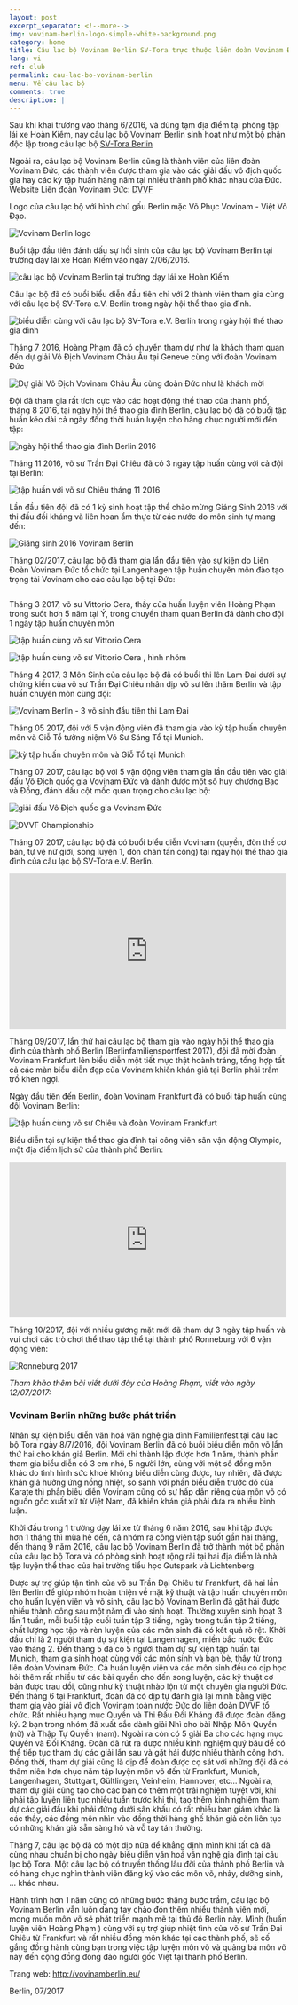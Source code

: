 ```yaml
---
layout: post
excerpt_separator: <!--more-->
img: vovinam-berlin-logo-simple-white-background.png
category: home
title: Câu lạc bộ Vovinam Berlin SV-Tora trực thuộc liên đoàn Vovinam Đức - DVVF
lang: vi
ref: club
permalink: cau-lac-bo-vovinam-berlin
menu: Về câu lạc bộ
comments: true
description: |
---
```


Sau khi khai trương vào tháng 6/2016, và dùng tạm địa điểm tại phòng tập lái xe Hoàn Kiếm, nay câu lạc bộ Vovinam Berlin sinh hoạt như một bộ phận độc lập trong câu lạc bộ [SV-Tora Berlin](http://www.sv-tora.de/trainingszeiten.php)

Ngoài ra, câu lạc bộ Vovinam Berlin cũng là thành viên của liên đoàn Vovinam Đức, các thành viên được tham gia vào các giải đấu vô địch quốc gia hay các kỳ tập huấn hàng năm tại nhiều thành phố khác nhau của Đức.
Website Liên đoàn Vovinam Đức: [DVVF](http://www.vovinam-in-dvvf.eu/)

<!--more-->

Logo của câu lạc bộ với hình chú gấu Berlin mặc Võ Phục Vovinam - Việt Võ Đạo.

![Vovinam Berlin logo](/img/services/vovinam-berlin-logo.png)

Buổi tập đầu tiên đánh dấu sự hồi sinh của câu lạc bộ Vovinam Berlin tại trường dạy lái xe Hoàn Kiếm vào ngày 2/06/2016.

![câu lạc bộ Vovinam Berlin tại trường dạy lái xe Hoàn Kiếm](/img/vovinam-berlin-fahrschule-hoan-kiem.jpg)

Câu lạc bộ đã có buổi biểu diễn đầu tiên chỉ với 2 thành viên tham gia cùng với câu lạc bộ SV-Tora e.V. Berlin trong ngày hội thể thao gia đình.

![biểu diễn cùng với câu lạc bộ SV-Tora e.V. Berlin trong ngày hội thể thao gia đình](/img/vovinam-berlin-familien-sportfest-07-2016.jpg)

Tháng 7 2016, Hoàng Phạm đã có chuyến tham dự như là khách tham quan đến dự giải Vô Địch Vovinam Châu Âu tại Geneve cùng với đoàn Vovinam Đức

![Dự giải Vô Địch Vovinam Châu Âu cùng đoàn Đức như là khách mời](/img/DVVF-Geneve2016.JPG)

Đội đã tham gia rất tích cực vào các hoạt động thể thao của thành phố, tháng 8 2016, tại ngày hội thể thao gia đình Berlin, câu lạc bộ đã có buổi tập huấn kéo dài cả ngày đồng thời huấn luyện cho hàng chục người mới đến tập:

![ngày hội thể thao gia đình Berlin 2016](/img/Olympicpark_cool.JPG)

Tháng 11 2016, võ sư Trần Đại Chiêu đã có 3 ngày tập huấn cùng với cả đội tại Berlin:

![tập huấn với võ sư Chiêu tháng 11 2016](/img/master-Chieu-training-11-2016.jpg)

Lần đầu tiên đội đã có 1 kỳ sinh hoạt tập thể chào mừng Giáng Sinh 2016 với thi đấu đối kháng và liên hoan ẩm thực từ các nước do môn sinh tự mang đến:

![Giáng sinh 2016 Vovinam Berlin](/img/vovinam-berlin-christmas-party-12-2016.jpg)

Tháng 02/2017, câu lạc bộ đã tham gia lần đầu tiên vào sự kiện do Liên Đoàn Vovinam Đức tổ chức tại Langenhagen tập huấn chuyên môn đào tạo trọng tài Vovinam cho các câu lạc bộ tại Đức:

![]()

Tháng 3 2017, võ sư Vittorio Cera, thầy của huấn luyện viên Hoàng Phạm trong suốt hơn 5 năm tại Ý, trong chuyến tham quan Berlin đã dành cho đội 1 ngày tập huấn chuyên môn

![tập huấn cùng võ sư Vittorio Cera](/img/master-Vittorio-training-03-2017.jpg)

![tập huấn cùng võ sư Vittorio Cera , hình nhóm](/img/master-Vittorio-training-group-03-2017.jpg)

Tháng 4 2017, 3 Môn Sinh của câu lạc bộ đã có buổi thi lên Lam Đai dưới sự chứng kiến của võ sư Trần Đại Chiêu nhân dịp võ sư lên thăm Berlin và tập huấn chuyên môn cùng đội:

![Vovinam Berlin - 3 võ sinh đầu tiên thi Lam Đai](/img/master-Chieu-blue-belt-exam-berlin-04-2017.jpg)

Tháng 05 2017, đội với 5 vận động viên đã tham gia vào kỳ tập huấn chuyên môn và Giỗ Tổ tưởng niệm Võ Sư Sáng Tổ tại Munich.

![kỳ tập huấn chuyên môn và Giỗ Tổ tại Munich](/img/vovinam-berlin-gio-to-munich-2016.jpg)

Tháng 07 2017, câu lạc bộ với 5 vận động viên tham gia lần đầu tiên vào giải đấu Vô Địch quốc gia Vovinam Đức và dành được một số huy chương Bạc và Đồng, đánh dấu cột mốc quan trọng cho câu lạc bộ:

![giải đấu Vô Địch quốc gia Vovinam Đức](/img/vovinam-berlin-german-vovinam-championship-2017.jpg)

![DVVF Championship](/img/dvvf-championship-group-05-2017.jpg)

Tháng 07 2017, câu lạc bộ đã có buổi biểu diễn Vovinam (quyền, đòn thế cơ bản, tự vệ nữ giới, song luyện 1, đòn chân tấn công) tại ngày hội thể thao gia đình của câu lạc bộ SV-Tora e.V. Berlin.

<iframe src="https://www.facebook.com/plugins/video.php?href=https%3A%2F%2Fweb.facebook.com%2Fvovinamberlin%2Fvideos%2F394110247651183%2F&width=500&show_text=false&appId=932948800187701&height=280" width="500" height="280" style="border:none;overflow:hidden" scrolling="no" frameborder="0" allowTransparency="true" allowFullScreen="true"></iframe>

Tháng 09/2017, lần thứ hai câu lạc bộ tham gia vào ngày hội thể thao gia đình của thành phố Berlin (Berlinfamiliensportfest 2017), đội đã mời đoàn Vovinam Frankfurt lên biểu diễn một tiết mục thật hoành tráng, tổng hợp tất cả các màn biểu diễn đẹp của Vovinam khiến khán giả tại Berlin phải trầm trồ khen ngợi.

Ngày đầu tiên đến Berlin, đoàn Vovinam Frankfurt đã có buổi tập huấn cùng đội Vovinam Berlin:

![tập huấn cùng võ sư Chiêu và đoàn Vovinam Frankfurt](/img/master-Chieu-Du-training-with-vovinam-berlin-team-09-2017.jpg)

Biểu diễn tại sự kiện thể thao gia đình tại công viên sân vận động Olympic, một địa điểm lịch sử của thành phố Berlin:

<iframe src="https://www.facebook.com/plugins/video.php?href=https%3A%2F%2Fweb.facebook.com%2Fvovinamberlin%2Fvideos%2F416381108757430%2F&width=500&show_text=false&appId=932948800187701&height=280" width="500" height="280" style="border:none;overflow:hidden" scrolling="no" frameborder="0" allowTransparency="true" allowFullScreen="true"></iframe>

Tháng 10/2017, đội với nhiều gương mặt mới đã tham dự 3 ngày tập huấn và vui chơi các trò chơi thể thao tập thể tại thành phố Ronneburg với 6 vận động viên:

![Ronneburg 2017](/img/Ronneburg_10_2017_group.jpg)

_Tham khảo thêm bài viết dưới đây của Hoàng Phạm, viết vào ngày 12/07/2017:_

### Vovinam Berlin những bước phát triển

Nhân sự kiện biểu diễn văn hoá văn nghệ gia đình Familienfest tại câu lạc bộ Tora ngày 8/7/2016, đội Vovinam Berlin đã có buổi biểu diễn môn võ
lần thứ hai cho khán giả Berlin. Mới chỉ thành lập được hơn 1 năm, thành phần tham gia biểu diễn có 3 em nhỏ, 5 người lớn, cùng với một số đồng môn khác do tình hình sức khoẻ không biểu diễn cùng được, tuy nhiên, đã được khán giả hưởng ứng nồng nhiệt, so sánh với phần biểu diễn trước đó của Karate thì phần biểu diễn Vovinam cũng có sự hấp dẫn riêng của môn võ có nguồn gốc xuất xứ từ Việt Nam, đã khiến khán giả phải đưa ra nhiều bình luận.

Khởi đầu trong 1 trường dạy lái xe từ tháng 6 năm 2016, sau khi tập được hơn 1 tháng thì mùa hè đến, cả nhóm ra công viên tập suốt gần hai tháng, đến tháng 9 năm 2016, câu lạc bộ Vovinam Berlin đã trở thành một bộ phận của câu lạc bộ Tora và có phòng sinh hoạt rộng rãi tại hai địa điểm là nhà tập luyện thể thao của hai trường tiểu học Gutspark và Lichtenberg.

Được sự trợ giúp tận tình của võ sư Trần Đại Chiêu từ Frankfurt, đã hai lần lên Berlin để giúp nhóm hoàn thiện về mặt kỹ thuật và tập huấn chuyên môn cho huấn luyện viên và võ sinh, câu lạc bộ Vovinam Berlin đã gặt hái được nhiều thành công sau một năm đi vào sinh hoạt. Thường xuyên sinh hoạt 3 lần 1 tuần, mỗi buổi tập cuối tuần tập 3 tiếng, ngày trong tuần tập 2 tiếng, chất lượng học tập và rèn luyện của các môn sinh đã có kết quả rõ rệt. Khởi đầu chỉ là 2 người tham dự sự kiện tại Langenhagen, miền bắc nước Đức vào tháng 2. Đến tháng 5 đã có 5 người tham dự sự kiện tập huấn tại Munich, tham gia sinh hoạt cùng với các môn sinh và bạn bè, thầy từ trong liên đoàn Vovinam Đức. Cả huấn luyện viên và các môn sinh đều có dịp học hỏi thêm rất nhiều từ các bài quyền cho đến song luyện, các kỹ thuật cơ bản được trau dồi, cũng như kỹ thuật nhào lộn từ một chuyên gia người Đức. Đến tháng 6 tại Frankfurt, đoàn đã có dịp tự đánh giá lại mình bằng việc tham gia vào giải vô địch Vovinam toàn nước Đức do liên đoàn DVVF tổ chức. Rất nhiều hạng mục Quyền và Thi Đấu Đối Kháng đã được đoàn đăng ký. 2 bạn trong nhóm đã xuất sắc dành giải Nhì cho bài Nhập Môn Quyền (nữ) và Thập Tự Quyền (nam). Ngoài ra còn có 5 giải Ba cho các hạng mục Quyền và Đối Kháng. Đoàn đã rút ra được nhiều kinh nghiệm quý báu để có thể tiếp tục tham dự các giải lần sau và gặt hái được nhiều thành công hơn. Đồng thời, tham dự giải cũng là dịp để đoàn được cọ sát với những đội đã có thâm niên hơn chục năm tập luyện môn võ đến từ Frankfurt, Munich, Langenhagen, Stuttgart, Gültlingen, Veinheim, Hannover, etc… Ngoài ra, tham dự giải cũng tạo cho các bạn có thêm một trải nghiệm tuyệt vời, khi phải tập luyện liên tục nhiều tuần trước khi thi, tạo thêm kinh nghiệm tham dự các giải đấu khi phải đứng dưới sân khấu có rất nhiều ban giám khảo là các thầy, các đồng môn nhìn vào đồng thời hàng ghế khán giả còn liên tục có những khán giả sẵn sàng hô và vỗ tay tán thưởng.

Tháng 7, câu lạc bộ đã có một dịp nữa để khẳng định mình khi tất cả đã cùng nhau chuẩn bị cho ngày biểu diễn văn hoá văn nghệ gia đình tại câu lạc bộ Tora. Một câu lạc bộ có truyền thống lâu đời của thành phố Berlin và có hàng chục nghìn thành viên đăng ký vào các môn võ, nhảy, dưỡng sinh, ... khác nhau.

Hành trình hơn 1 năm cũng có những bước thăng bước trầm, câu lạc bộ Vovinam Berlin vẫn luôn dang tay chào đón thêm nhiều thành viên mới, mong muốn môn võ sẽ phát triển mạnh mẽ tại thủ đô Berlin này. Mình (huấn luyện viên Hoàng Phạm ) cùng với sự trợ giúp nhiệt tình của võ sư Trần Đại Chiêu từ Frankfurt và rất nhiều đồng môn khác tại các thành phố, sẽ cố gắng đồng hành cùng bạn trong việc tập luyện môn võ và quảng bá môn võ này đến cộng đồng đông đảo người gốc Việt tại thành phố Berlin.

Trang web: http://vovinamberlin.eu/

Berlin, 07/2017
